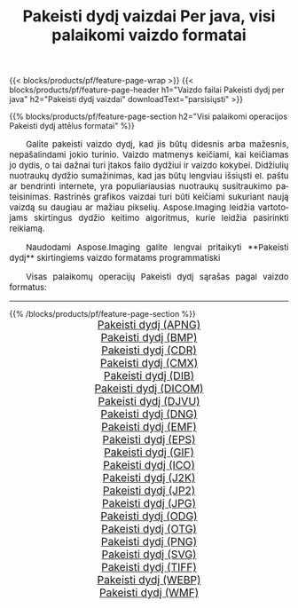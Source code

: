 ﻿---
title: Pakeisti dydį vaizdai Per java, visi palaikomi vaizdo formatai 
weight: 3920
url: /lt/java/resize/ 
lang: lt
langdirlevel: 2
locales: zh-hans,ja,it,ru,de,es,fr,nl,id,lt,pl,pt,vi,tr,ko,zh-hant,ar,hi,th,sv,cs,uk,he
description: Naudodami Aspose.Imaging galite lengvai sukurti Pakeisti dydį vaizdus per java
---

{{< blocks/products/pf/feature-page-wrap >}}
{{< blocks/products/pf/feature-page-header h1="Vaizdo failai Pakeisti dydį per java" h2="Pakeisti dydį vaizdai" downloadText="parsisiųsti" >}}


{{% blocks/products/pf/feature-page-section  h2="Visi palaikomi operacijos Pakeisti dydį attēlus formatai" %}}
<p align="justify" style="text-indent:2em;font-size:15px;">
Galite pakeisti vaizdo dydį, kad jis būtų didesnis arba mažesnis, nepašalindami jokio turinio. Vaizdo matmenys keičiami, kai keičiamas jo dydis, o tai dažnai turi įtakos failo dydžiui ir vaizdo kokybei. Didžiulių nuotraukų dydžio sumažinimas, kad jas būtų lengviau išsiųsti el. paštu ar bendrinti internete, yra populiariausias nuotraukų susitraukimo pateisinimas. Rastrinės grafikos vaizdai turi būti keičiami sukuriant naują vaizdą su daugiau ar mažiau pikselių. Aspose.Imaging leidžia vartotojams skirtingus dydžio keitimo algoritmus, kurie leidžia pasirinkti reikiamą.
</p>
<p align="justify" style="text-indent:2em;font-size:15px;">
Naudodami Aspose.Imaging galite lengvai pritaikyti **Pakeisti dydį** skirtingiems vaizdo formatams programmatiski
</p>
<p align="justify" style="text-indent:2em;font-size:15px;">
Visas palaikomų operacijų Pakeisti dydį sąrašas pagal vaizdo formatus:
</p>
<hr/>
{{% /blocks/products/pf/feature-page-section %}}
<div class="container-fluid productfamilypage bg-gray">
    <div class="convertypes bg-gray agp-content section">
        <div class="container">
		<div class="row other-converters" style="gap: 10px;font-size: 19px;text-align:center;">
		    <div class='col-md-2 other-converter remove-lp remove-rp'><a href="/imaging/lt/java/resize/apng/" style="padding:15px;">Pakeisti dydį (APNG)</a></div><div class='col-md-2 other-converter remove-lp remove-rp'><a href="/imaging/lt/java/resize/bmp/" style="padding:15px;">Pakeisti dydį (BMP)</a></div><div class='col-md-2 other-converter remove-lp remove-rp'><a href="/imaging/lt/java/resize/cdr/" style="padding:15px;">Pakeisti dydį (CDR)</a></div><div class='col-md-2 other-converter remove-lp remove-rp'><a href="/imaging/lt/java/resize/cmx/" style="padding:15px;">Pakeisti dydį (CMX)</a></div><div class='col-md-2 other-converter remove-lp remove-rp'><a href="/imaging/lt/java/resize/dib/" style="padding:15px;">Pakeisti dydį (DIB)</a></div><div class='col-md-2 other-converter remove-lp remove-rp'><a href="/imaging/lt/java/resize/dicom/" style="padding:15px;">Pakeisti dydį (DICOM)</a></div><div class='col-md-2 other-converter remove-lp remove-rp'><a href="/imaging/lt/java/resize/djvu/" style="padding:15px;">Pakeisti dydį (DJVU)</a></div><div class='col-md-2 other-converter remove-lp remove-rp'><a href="/imaging/lt/java/resize/dng/" style="padding:15px;">Pakeisti dydį (DNG)</a></div><div class='col-md-2 other-converter remove-lp remove-rp'><a href="/imaging/lt/java/resize/emf/" style="padding:15px;">Pakeisti dydį (EMF)</a></div><div class='col-md-2 other-converter remove-lp remove-rp'><a href="/imaging/lt/java/resize/eps/" style="padding:15px;">Pakeisti dydį (EPS)</a></div><div class='col-md-2 other-converter remove-lp remove-rp'><a href="/imaging/lt/java/resize/gif/" style="padding:15px;">Pakeisti dydį (GIF)</a></div><div class='col-md-2 other-converter remove-lp remove-rp'><a href="/imaging/lt/java/resize/ico/" style="padding:15px;">Pakeisti dydį (ICO)</a></div><div class='col-md-2 other-converter remove-lp remove-rp'><a href="/imaging/lt/java/resize/j2k/" style="padding:15px;">Pakeisti dydį (J2K)</a></div><div class='col-md-2 other-converter remove-lp remove-rp'><a href="/imaging/lt/java/resize/jp2/" style="padding:15px;">Pakeisti dydį (JP2)</a></div><div class='col-md-2 other-converter remove-lp remove-rp'><a href="/imaging/lt/java/resize/jpg/" style="padding:15px;">Pakeisti dydį (JPG)</a></div><div class='col-md-2 other-converter remove-lp remove-rp'><a href="/imaging/lt/java/resize/odg/" style="padding:15px;">Pakeisti dydį (ODG)</a></div><div class='col-md-2 other-converter remove-lp remove-rp'><a href="/imaging/lt/java/resize/otg/" style="padding:15px;">Pakeisti dydį (OTG)</a></div><div class='col-md-2 other-converter remove-lp remove-rp'><a href="/imaging/lt/java/resize/png/" style="padding:15px;">Pakeisti dydį (PNG)</a></div><div class='col-md-2 other-converter remove-lp remove-rp'><a href="/imaging/lt/java/resize/svg/" style="padding:15px;">Pakeisti dydį (SVG)</a></div><div class='col-md-2 other-converter remove-lp remove-rp'><a href="/imaging/lt/java/resize/tiff/" style="padding:15px;">Pakeisti dydį (TIFF)</a></div><div class='col-md-2 other-converter remove-lp remove-rp'><a href="/imaging/lt/java/resize/webp/" style="padding:15px;">Pakeisti dydį (WEBP)</a></div><div class='col-md-2 other-converter remove-lp remove-rp'><a href="/imaging/lt/java/resize/wmf/" style="padding:15px;">Pakeisti dydį (WMF)</a></div>
                </div>
        </div>
    </div>
</div>
<br/>
